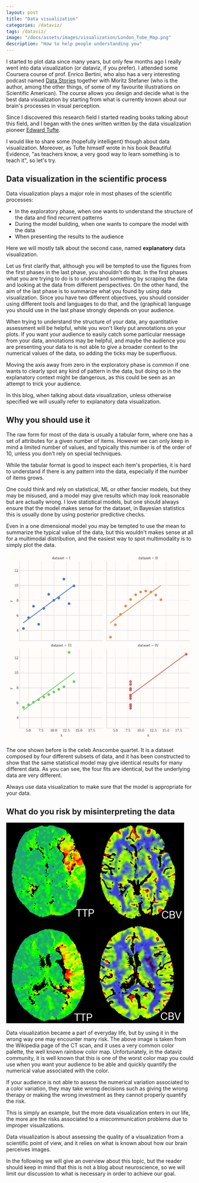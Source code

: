 ```yaml
---
layout: post
title: "Data visualization"
categories: /dataviz/
tags: /dataviz/
image: "/docs/assets/images/visualization/London_Tube_Map.png"
description: "How to help people understanding you"
---
```


I started to plot data since many years, but only few months ago I really went into
data visualization (or dataviz, if you prefer).
I attended some Coursera course of prof. Enrico Bertini, who also has a very interesting
podcast named [Data Stories](https://datastori.es/) together with Moritz Stefaner (who is the author, among the other things,
of some of my favourite illustrations on Scientific American).
The course allows you design and decide what is the best data visualization by
starting from what is currently known about our brain's processes in visual perception.

Since I discovered this research field I started reading books talking about this field,
and I began with the ones written written by the data visualization pioneer [Edward Tufte](https://it.wikipedia.org/wiki/Edward_Tufte).

I would like to share some (hopefully intelligent) though about data visualization.
Moreover, as Tufte himself wrote in his book Beautiful Evidence, "as teachers know, a very good way to learn something is to teach it", so let's try.

## Data visualization in the scientific process
Data visualization plays a major role in most phases of the scientific processes:
- In the exploratory phase, when one wants to understand the structure of the data and find recurrent patterns
- During the model building, when one wants to compare the model with the data
- When presenting the results to the audience

Here we will mostly talk about the second case, named **explanatory** data visualization.

Let us first clarify that, although you will be tempted to use the figures from the first phases in the last phase, you shouldn't
do that.
In the first phases what you are trying to do is to understand something by scraping the data and looking at the data from different
perspectives.
On the other hand, the aim of the last phase is to summarize what you found by using data visualization.
Since you have two different objectives, you should consider using different tools and languages to do that, and the (graphical)
language you should use in the last phase strongly depends on your audience.

When trying to understand the structure of your data, any quantitative assessment will be helpful, while you won't likely
put annotations on your plots.
If you want your audience to easily catch some particular message from your data, annotations may be helpful,
and maybe the audience you are presenting your data to is not able to give a broader context to the numerical values of the data,
so adding the ticks may be superfluous.

Moving the axis away from zero in the exploratory phase is common if one wants to clearly spot any kind of pattern in the data,
but doing so in the explanatory context might be dangerous, as this could be seen as an attempt to trick your audience.

In this blog, when talking about data visualization, unless otherwise specified we will usually refer to explanatory data visualization.

## Why you should use it
The raw form for most of the data is usually a tabular form,
where one has a set of attributes for a given number of items.
However we can only keep in mind a limited number of values, and typically this
number is of the order of 10, unless you don't rely on special techniques.

<div class="emphbox">
While the tabular format is good to inspect each item's properties,
it is hard to understand if there is
any pattern into the data, especially if the number of items grows.
</div>

One could think and rely on statistical, ML or other fancier models, but they may be misused, and 
a model may give results which may look reasonable but are actually wrong.
I love statistical models, but one should always ensure that the model makes sense for the dataset,
in Bayesian statistics this is usually done by using posterior predictive checks.

Even in a one dimensional model you may be tempted to use the mean to summarize the typical value of the data,
but this wouldn't makes sense at all for a multimodal distribution, and the easiest way to spot multimodality
is to simply plot the data.

![The Anscombe quartet](/docs/assets/images/visualization/anscombe.png)

The one shown before is the celeb Anscombe quartet.
It is a dataset composed by four different subsets of data,
and it has been constructed to show that the same statistical model may give identical
results for many different data.
As you can see, the four fits are identical, but the underlying data are very different.


<div class="emphbox">
Always use data visualization to make sure that the model is appropriate for your data.
</div>



## What do you risk by misinterpreting the data
![An image from a Computerized Axial Tomography](/docs/assets/images/visualization/cat.png)

Data visualization became a part of everyday life, but by using it
in the wrong way one may encounter many risk.
The above image is taken from the Wikipedia page of the CT scan,
and it uses a very common color palette, the well known rainbow color map.
Unfortunately, in the dataviz community, it is well known that this is
one of the worst color map you could use when you want your
audience to be able and quickly quantify the numerical value
associated with the color.

If your audience is not able to assess the numerical variation associated
to a color variation, they may take wrong decisions such as giving the wrong
therapy or making the wrong investment as they cannot properly
quantify the risk.

This is simply an example, but the more data visualization enters in our
life, the more are the risks associated to a miscommunication problems
due to improper visualizations.

<div class="emphbox">
Data visualization is about assessing the quality of a visualization
from a scientific point of view, and it relies on what is known about
how our brain perceives images.
</div>

In the following we will give an overview about this topic, but the reader
should keep in mind that this is not a blog about neuroscience, so we will
limit our discussion to what is necessary in order to achieve our
goal.


<!--

Before doing so it's better to put here some vocabulary.

A data visualization is first of all made by **markers**, namely the graphical
objects that we use to represent our items.
The most common markers are:
- points
- lines
- bars
- areas

For each item we will represent some quantity, and we will do so by using one or more
**visual channels** like:
- position
- size (length/width/area)
- angle/slope
- color hue
- color intensity
- shape and textures

Other fundamental components of the visualization are the components which allow
us to contextualize and interpret the visualization.
Those components can be geometric components like axes, grids, reference lines
but also textual components such as labels and annotations.

A visual representation is a combination of such components, and you will find a huge variety visual representations,
as there is a potentially infinite number of ways to combine these ingredients.
So how to choose one? Which is the best?

As often happens, there is not **the best** representation, as we already said elsewhere in this blog, there is no silver bullet.
A better question is

> What is the most appropriate way to visualize this aspect of the data?

This of course depends on many factors, and you will often find yourself in a situation where you simply
have to decide how to balance your needs.
Data visualization is the discipline which wants to address to this question from a scientific perspective.

I will try and share some resources about this topic in some future post, as well as to share some hopefully interesting personal thoughts.

<div id="tester" style="width:900px;height:900px;"></div>
<script src="https://cdn.plot.ly/plotly-latest.min.js"></script>
<script>
	TESTER = document.getElementById('tester');
	Plotly.newPlot( TESTER, [{
	y: ["Albania","Bosnia and Herzegovina","Bulgaria","Croatia","Czechia","Estonia","Hungary","Kosovo","Latvia","Lithuania","North Macedonia","Montenegro","Poland","Romania","Serbia","Slovakia","Slovenia","Armenia","Azerbaijan","Belarus","Georgia","Moldova","Russia","Ukraine","Austria","Belgium","Cyprus","Denmark","Finland","France","Germany","Greece","Iceland","Ireland","Italy","Luxembourg","Malta","Netherlands","Norway","Portugal","Spain","Sweden","Switzerland","United Kingdom"],
	x: [296.6,187.7,1336.5,1341.2,3707.1,753.5,2774.0,108.0,819.5,1656.1,230.9,97.7,16818.9,5161.1,1443.5,2003.0,758.9,634.3,2664.8,792.2,292.7,40.1,71981.1,43983.2,3783.9,7045.0,514.6,5737.7,5089.5,56999.7,57807.7,8347.5,0.0,1207.7,34627.5,585.7,92.4,15670.8,8960.3,3647.6,20979.2,8491.5,6241.2,69998.7],
    type: "bar",
    orientation: "h",
    transforms: [{
    type: 'sort',
    target: 'x',
    order: "ascending"
    }]
    }], {
	margin: { t: 0 } } );
</script>
-->
